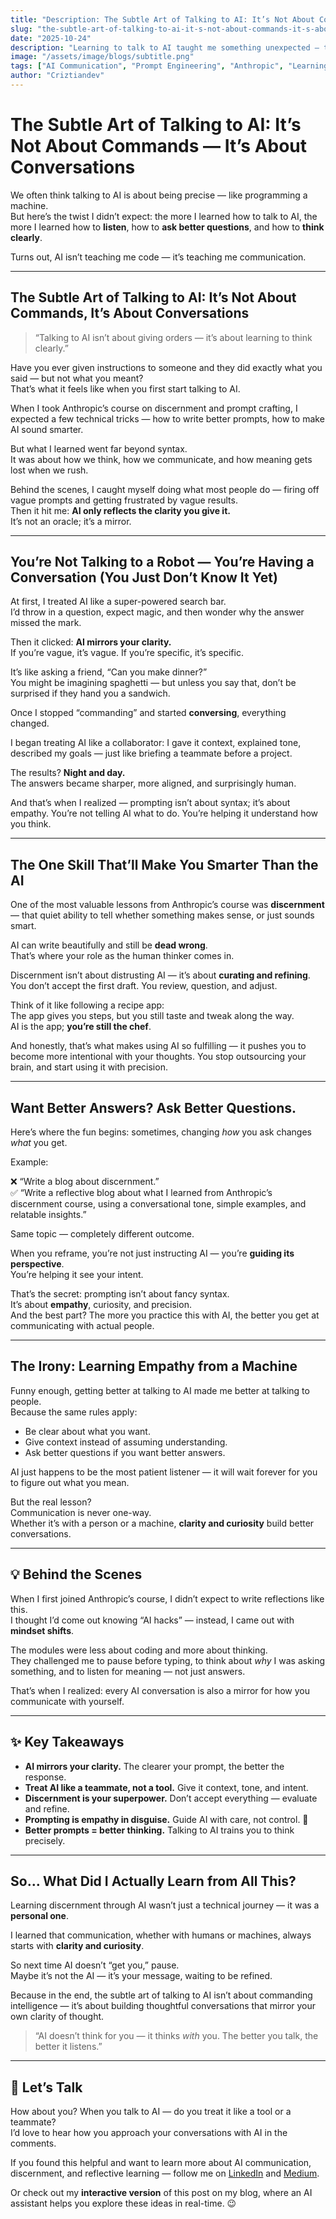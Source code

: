 ```yaml
---
title: "Description: The Subtle Art of Talking to AI: It’s Not About Commands — It’s About Conversations"
slug: "the-subtle-art-of-talking-to-ai-it-s-not-about-commands-it-s-about-conversations"
date: "2025-10-24"
description: "Learning to talk to AI taught me something unexpected — the art of listening, asking better questions, and communicating with clarity. This isn’t about mastering prompts; it’s about mastering thought."
image: "/assets/image/blogs/subtitle.png"
tags: ["AI Communication", "Prompt Engineering", "Anthropic", "Learning", "Reflection"]
author: "Criztiandev"
---
```


# The Subtle Art of Talking to AI: It’s Not About Commands — It’s About Conversations

We often think talking to AI is about being precise — like programming a machine.  
But here’s the twist I didn’t expect: the more I learned how to talk to AI, the more I learned how to **listen**, how to **ask better questions**, and how to **think clearly**.

Turns out, AI isn’t teaching me code — it’s teaching me communication.

---

## The Subtle Art of Talking to AI: It’s Not About Commands, It’s About Conversations

> “Talking to AI isn’t about giving orders — it’s about learning to think clearly.”

Have you ever given instructions to someone and they did exactly what you said — but not what you meant?  
That’s what it feels like when you first start talking to AI.

When I took Anthropic’s course on discernment and prompt crafting, I expected a few technical tricks — how to write better prompts, how to make AI sound smarter.

But what I learned went far beyond syntax.  
It was about how we think, how we communicate, and how meaning gets lost when we rush.

Behind the scenes, I caught myself doing what most people do — firing off vague prompts and getting frustrated by vague results.  
Then it hit me: **AI only reflects the clarity you give it.**  
It’s not an oracle; it’s a mirror.

---

## You’re Not Talking to a Robot — You’re Having a Conversation (You Just Don’t Know It Yet)

At first, I treated AI like a super-powered search bar.  
I’d throw in a question, expect magic, and then wonder why the answer missed the mark.

Then it clicked: **AI mirrors your clarity.**  
If you’re vague, it’s vague. If you’re specific, it’s specific.

It’s like asking a friend, “Can you make dinner?”  
You might be imagining spaghetti — but unless you say that, don’t be surprised if they hand you a sandwich.

Once I stopped “commanding” and started **conversing**, everything changed.

I began treating AI like a collaborator: I gave it context, explained tone, described my goals — just like briefing a teammate before a project.

The results? **Night and day.**  
The answers became sharper, more aligned, and surprisingly human.

And that’s when I realized — prompting isn’t about syntax; it’s about empathy. You’re not telling AI what to do. You’re helping it understand how you think.

---

## The One Skill That’ll Make You Smarter Than the AI

One of the most valuable lessons from Anthropic’s course was **discernment** — that quiet ability to tell whether something makes sense, or just sounds smart.

AI can write beautifully and still be **dead wrong**.  
That’s where your role as the human thinker comes in.

Discernment isn’t about distrusting AI — it’s about **curating and refining**.  
You don’t accept the first draft. You review, question, and adjust.

Think of it like following a recipe app:  
The app gives you steps, but you still taste and tweak along the way.  
AI is the app; **you’re still the chef**.

And honestly, that’s what makes using AI so fulfilling — it pushes you to become more intentional with your thoughts. You stop outsourcing your brain, and start using it with precision.

---

## Want Better Answers? Ask Better Questions.

Here’s where the fun begins: sometimes, changing _how_ you ask changes _what_ you get.

Example:

❌ “Write a blog about discernment.”  
✅ “Write a reflective blog about what I learned from Anthropic’s discernment course, using a conversational tone, simple examples, and relatable insights.”

Same topic — completely different outcome.

When you reframe, you’re not just instructing AI — you’re **guiding its perspective**.  
You’re helping it see your intent.

That’s the secret: prompting isn’t about fancy syntax.  
It’s about **empathy**, curiosity, and precision.  
And the best part? The more you practice this with AI, the better you get at communicating with actual people.

---

## The Irony: Learning Empathy from a Machine

Funny enough, getting better at talking to AI made me better at talking to people.  
Because the same rules apply:

- Be clear about what you want.
- Give context instead of assuming understanding.
- Ask better questions if you want better answers.

AI just happens to be the most patient listener — it will wait forever for you to figure out what you mean.

But the real lesson?  
Communication is never one-way.  
Whether it’s with a person or a machine, **clarity and curiosity** build better conversations.

---

## 💡 Behind the Scenes

When I first joined Anthropic’s course, I didn’t expect to write reflections like this.  
I thought I’d come out knowing “AI hacks” — instead, I came out with **mindset shifts**.

The modules were less about coding and more about thinking.  
They challenged me to pause before typing, to think about _why_ I was asking something, and to listen for meaning — not just answers.

That’s when I realized: every AI conversation is also a mirror for how you communicate with yourself.

---

## ✨ Key Takeaways

- **AI mirrors your clarity.** The clearer your prompt, the better the response.
- **Treat AI like a teammate, not a tool.** Give it context, tone, and intent.
- **Discernment is your superpower.** Don’t accept everything — evaluate and refine.
- **Prompting is empathy in disguise.** Guide AI with care, not control. 🧘
- **Better prompts = better thinking.** Talking to AI trains you to think precisely.

---

## So… What Did I Actually Learn from All This?

Learning discernment through AI wasn’t just a technical journey — it was a **personal one**.

I learned that communication, whether with humans or machines, always starts with **clarity and curiosity**.

So next time AI doesn’t “get you,” pause.  
Maybe it’s not the AI — it’s your message, waiting to be refined.

Because in the end, the subtle art of talking to AI isn’t about commanding intelligence — it’s about building thoughtful conversations that mirror your own clarity of thought.

> “AI doesn’t think for you — it thinks _with_ you. The better you talk, the better it listens.”

---

## 💭 Let’s Talk

How about you? When you talk to AI — do you treat it like a tool or a teammate?  
I’d love to hear how you approach your conversations with AI in the comments.

If you found this helpful and want to learn more about AI communication, discernment, and reflective learning — follow me on [LinkedIn](https://linkedin.com/in/criztiandev) and [Medium](https://medium.com/@criztiandev).

Or check out my **interactive version** of this post on my blog, where an AI assistant helps you explore these ideas in real-time. 😉
